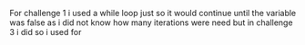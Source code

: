 For challenge 1 i used a while loop just so it would continue until the variable was false as i did not know how many iterations were need but in challenge 3 i did so i used for
